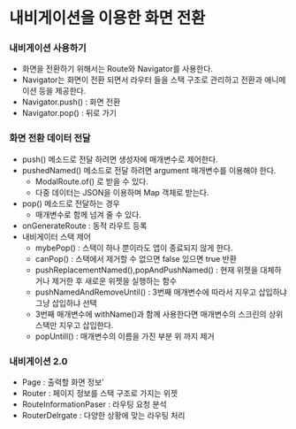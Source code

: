 # 내비게이션을 이용한 화면 전환

### 내비게이션 사용하기

- 화면을 전환하기 위해서는 Route와 Navigator를 사용한다.
- Navigator는 화면이 전환 되면서 라우터 들을 스택 구조로 관리하고 전환과 애니메이션 등을 제공한다.
- Navigator.push() : 화면 전환
- Navigator.pop() : 뒤로 가기

### 화면 전환 데이터 전달

- push() 메소드로 전달 하려면 생성자에 매개변수로 제어한다.
- pushedNamed() 메소드로 전달 하려면 argument 매개변수를 이용해야 한다.
    - ModalRoute.of() 로 받을 수 있다.
    - 다중 데이터는 JSON을 이용하며 Map 객체로 받는다.
- pop() 메소드로 전달하는 경우
    - 매개변수로 함께 넘겨 줄 수 있다.
- onGenerateRoute : 동적 라우트 등록
- 내비게이터 스택 제어
    - mybePop() : 스택이 하나 뿐이라도 앱이 종료되지 않게 한다.
    - canPop() : 스택에서 제거할 수 없으면 false 있으면 true 반환
    - pushReplacementNamed(),popAndPushNamed() : 현재 위젯을 대체하거나 제거한 후 새로운 위젯을 실행하는 함수
    - pushNamedAndRemoveUntil() : 3번째 매개변수에 따라서 지우고 삽입하냐 그냥 삽입하냐 선택
    - 3번째 매개변수에 withName()과 함께 사용한다면 매개변수의 스크린의 상위 스택만 지우고 삽입한다.
    - popUntill() : 매개변수의 이름을 가진 부분 위 까지 제거

### 내비게이션 2.0

- Page : 출력할 화면 정보’
- Router : 페이지 정보를 스택 구조로 가지는 위젯
- RouteInformationPaser : 라우팅 요청 분석
- RouterDelrgate : 다양한 상황에 맞는 라우팅 처리